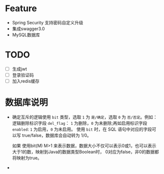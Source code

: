 # Feature

- Spring Security 支持密码自定义升级
- 集成swagger3.0
- MySQL数据库

# TODO

* [ ] 生成jwt
* [ ] 登录验证码
* [ ] 加入redis缓存

# 数据库说明

- 确定互斥的逻辑使用 `bit` 类型，选取 `1` 为 `是/确定`，选取 `0` 为 `否/否定`。例如：逻辑删除标识字段 `del_flag`：
  `1` 为删除，`0` 为未删除;再如启用标识字段 `enabled`: `1` 为启用，`0` 为未启用。
  使用 `bit` 时，在 SQL 语句中对应的字段可以写 true/false，数据库会自动转为 1/0。

  如果 使用bit(M) M>1 来表示数据，数据大小不仅可以表示0或1，也可以表示大于1的数，映射到Java的数据类型Boolean时，
  0对应为false，非0的数据都将映射为true。

- 
